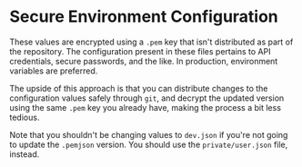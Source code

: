 # Secure Environment Configuration

These values are encrypted using a `.pem` key that isn't distributed as part of the repository. The configuration present in these files pertains to API credentials, secure passwords, and the like. In production, environment variables are preferred.

The upside of this approach is that you can distribute changes to the configuration values safely through `git`, and decrypt the updated version using the same `.pem` key you already have, making the process a bit less tedious.

Note that you shouldn't be changing values to `dev.json` if you're not going to update the `.pemjson` version. You should use the `private/user.json` file, instead.